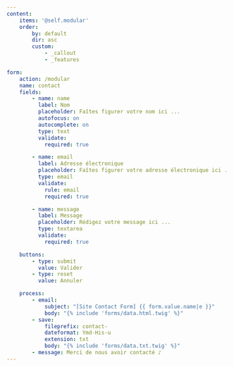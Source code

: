 ```yaml
---
content:
    items: '@self.modular'
    order:
        by: default
        dir: asc
        custom:
            - _callout
            - _features

form:
    action: /modular
    name: contact
    fields:
        - name: name
          label: Nom
          placeholder: Faîtes figurer votre nom ici ...
          autofocus: on
          autocomplete: on
          type: text
          validate:
            required: true

        - name: email
          label: Adresse électronique
          placeholder: Faîtes figurer votre adresse électronique ici ...
          type: email
          validate:
            rule: email
            required: true

        - name: message
          label: Message
          placeholder: Rédigez votre message ici ...
          type: textarea
          validate:
            required: true

    buttons:
        - type: submit
          value: Valider
        - type: reset
          value: Annuler

    process:
        - email:
            subject: "[Site Contact Form] {{ form.value.name|e }}"
            body: "{% include 'forms/data.html.twig' %}"
        - save:
            fileprefix: contact-
            dateformat: Ymd-His-u
            extension: txt
            body: "{% include 'forms/data.txt.twig' %}"
        - message: Merci de nous avoir contacté ♪
---
```


